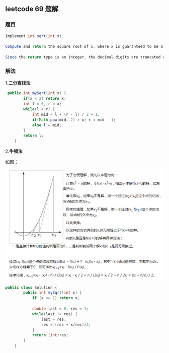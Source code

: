 ## leetcode 69 题解

### 题目
```java
Implement int sqrt(int x).

Compute and return the square root of x, where x is guaranteed to be a non-negative integer.

Since the return type is an integer, the decimal digits are truncated and only the integer part of the result is returned.

```

### 解法
1.**二分查找法**
```Java
 public int mySqrt(int x) {
        if(x < 2) return x;
        int l = 0, r = x;
        while(l < r) {
            int mid = l + (r - l) / 2 + 1;
            if(Math.pow(mid, 2) > x) r = mid - 1;
            else l = mid;
        }
        return l;
    }
```
2.**牛顿法**

如图：

![image may be lost](https://github.com/Jack10001/CSLearning/blob/master/leetcode/images/newton.png)
```Java
public class Solution {
	    public int mySqrt(int x) {
	        if (x <= 1) return x;

	        double last = 0, res = 1;
	        while(last != res) {
	            last = res;
	            res = (res + x/res)/2;
	        }
	        return (int)res;
	    }
	}
```

